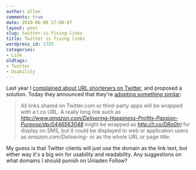 ```yaml
---
author: allen
comments: true
date: 2010-06-08 17:00:07
layout: post
slug: twitter-is-fixing-links
title: Twitter is fixing links
wordpress_id: 1725
categories:
- Link
oldtags:
- Twitter
- Usability
---
```


Last year I [complained about URL shorteners on Twitter](http://www.antipode.ca/2009/twitter-and-url-mangling/), and proposed a solution. Today they announced that they're [adopting something similar](http://blog.twitter.com/2010/06/links-and-twitter-length-shouldnt.html):



> All links shared on Twitter.com or third-party apps will be wrapped with a t.co URL. A really long link such as _http://www.amazon.com/Delivering-Happiness-Profits-Passion-Purpose/dp/0446563048_ might be wrapped as _http://t.co/DRo0trj_ for display on SMS, but it could be displayed to web or application users as _amazon.com/Delivering-_ or as the whole URL or page title.



My guess is that Twitter clients will just use the domain as the link text, but either way it's a big win for usability and readability. Any suggestions on what domains I should punish on Unladen Follow?
